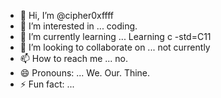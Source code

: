 - 👋 Hi, I’m @cipher0xffff
- 👀 I’m interested in ... coding.
- 🌱 I’m currently learning ... Learning c -std=C11
- 💞️ I’m looking to collaborate on ... not currently
- 📫 How to reach me ... no.
- 😄 Pronouns: ... We. Our. Thine.
- ⚡ Fun fact: ...

<!---
Comment goes here.
--->
